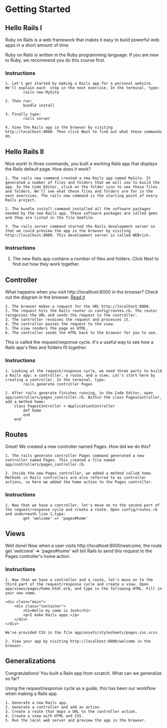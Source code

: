 # Getting Started
## Hello Rails I
Ruby on Rails is a web framework that makes it easy to build powerful web apps in a short amount of time.

Ruby on Rails is written in the Ruby programming language. If you are new to Ruby, we recommend you do this course first.

### Instructions

    1. Let's get started by making a Rails app for a personal website. We'll explain each  step in the next exercise. In the terminal, type:
            rails new MySite
    
    2. Then run: 
            bundle install
    
    3. Finally type:
            rails server

    4. View the Rails app in the browser by visiting http://localhost:8000. Then click Next to find out what these commands do.

## Hello Rails II
Nice work! In three commands, you built a working Rails app that displays the Rails default page. How does it work?
    
    1. The rails new command created a new Rails app named MySite. It generated a number of files and folders that we will use to build the app. In the Code Editor, click on the folder icon to see these files and folders. We'll see what these files and folders are for in the next exercises. The rails new command is the starting point of every Rails project.

    2. The bundle install command installed all the software packages needed by the new Rails app. These software packages are called gems and they are listed in the file Gemfile.

    3. The rails server command started the Rails development server so that we could preview the app in the browser by visiting http://localhost:8000. This development server is called WEBrick.

### Instructions
1. The new Rails app contains a number of files and folders. Click Next to find out how they work together.

## Controller
What happens when you visit http://localhost:8000 in the browser? Check out the diagram in the browser. [Read it](https://www.codecademy.com/articles/request-response-cycle-static)

    1. The browser makes a request for the URL http://localhost:8000.
    2. The request hits the Rails router in config/routes.rb. The router recognizes the URL and sends the request to the controller.
    3. The controller receives the request and processes it.
    4. The controller passes the request to the view.
    5. The view renders the page as HTML.
    6. The controller sends the HTML back to the browser for you to see.

This is called the request/response cycle. It's a useful way to see how a Rails app's files and folders fit together.

### Instructions
    1. Looking at the request/response cycle, we need three parts to build a Rails app: a controller, a route, and a view. Let's start here by creating a controller. In the terminal, type:
            rails generate controller Pages

    2. After rails generate finishes running, in the Code Editor, open app/controllers/pages_controller.rb. Within the class PagesController, add a method home:
       `class PagesController < ApplicationController 
            def home
            end
        end`
    
## Routes
Great! We created a new controller named Pages. How did we do this?

    1. The rails generate controller Pages command generated a new controller named Pages. This created a file named app/controllers/pages_controller.rb.

    2. Inside the new Pages controller, we added a method called home. Methods in Rails controllers are also referred to as controller actions, so here we added the home action to the Pages controller.

### Instructions
    
    1. Now that we have a controller, let's move on to the second part of the request/response cycle and create a route. Open config/routes.rb and underneath line 1,type: 
            get 'welcome' => 'pages#home'

## Views
Well done! Now when a user visits http://localhost:8000/welcome, the route
    get 'welcome' => 'pages#home'
will tell Rails to send this request to the Pages controller's home action.

### Instructions
    1. Now that we have a controller and a route, let's move on to the third part of the request/response cycle and create a view. Open app/views/pages/home.html.erb, and type in the following HTML. Fill in your own name.

    <div class="main">
        <div class="container">
            <h1>Hello my name is Josh</h1>
            <p>I make Rails apps.</p>
        </div>
    </div>

    We've provided CSS in the file app/assets/stylesheets/pages.css.scss

    2. View your app by visiting http://localhost:8000/welcome in the browser.

## Generalizations
Congratulations! You built a Rails app from scratch. What can we generalize so far?

Using the request/response cycle as a guide, this has been our workflow when making a Rails app.

    1. Generate a new Rails app.
    2. Generate a controller and add an action.
    3. Create a route that maps a URL to the controller action.
    4. Create a view with HTML and CSS.
    5. Run the local web server and preview the app in the browser.

